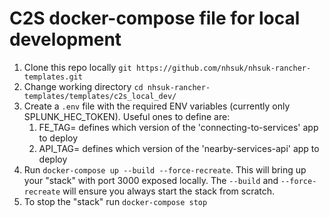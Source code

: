 # C2S docker-compose file for local development

1. Clone this repo locally `git https://github.com/nhsuk/nhsuk-rancher-templates.git`
2. Change working directory `cd nhsuk-rancher-templates/templates/c2s_local_dev/`
3. Create a `.env` file with the required ENV variables (currently only SPLUNK_HEC_TOKEN). Useful ones to define are:
    1. FE_TAG= defines which version of the 'connecting-to-services' app to deploy
    2. API_TAG= defines which version of the 'nearby-services-api' app to deploy
4. Run `docker-compose up --build --force-recreate`. This will bring up your "stack" with port 3000 exposed locally. The `--build` and `--force-recreate` will ensure you always start the stack from scratch.
5. To stop the "stack" run `docker-compose stop`
